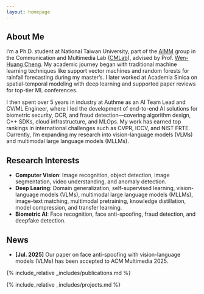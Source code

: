 ```yaml
---
layout: homepage
---
```


## About Me

I’m a Ph.D. student at National Taiwan University, part of the [AIMM](https://aimm.cmlab.csie.ntu.edu.tw/activity.html#) group in the Communication and Multimedia Lab ([CMLab](https://www.cmlab.csie.ntu.edu.tw/new_cml_website/cml.php?id=activities_announcements)), advised by Prof. [Wen-Huang Cheng](https://www.csie.ntu.edu.tw/~wenhuang/). My academic journey began with traditional machine learning techniques like support vector machines and random forests for rainfall forecasting during my master’s. I later worked at Academia Sinica on spatial-temporal modeling with deep learning and supported paper reviews for top-tier ML conferences.

I then spent over 5 years in industry at Authme as an AI Team Lead and CV/ML Engineer, where I led the development of end-to-end AI solutions for biometric security, OCR, and fraud detection—covering algorithm design, C++ SDKs, cloud infrastructure, and MLOps. My work has earned top rankings in international challenges such as CVPR, ICCV, and NIST FRTE. Currently, I’m expanding my research into vision-language models (VLMs) and multimodal large language models (MLLMs).

## Research Interests

- **Computer Vision**: Image recognition, object detection, image segmentation, video understanding, and anomaly detection.
- **Deep Learing**: Domain generalization, self-supervised learning, vision-language models (VLMs), multimodal large language models (MLLMs), image-text matching, multimodal pretraining, knowledge distillation, model compression, and transfer learning.
- **Biometric AI**: Face recognition, face anti-spoofing, fraud detection, and deepfake detection.

## News

- **[Jul. 2025]** Our paper on face anti-spoofing with vision-language models (VLMs) has been accepted to ACM Multimedia 2025.

{% include_relative _includes/publications.md %}

{% include_relative _includes/projects.md %}

<!-- {% include_relative _includes/projects.md %} -->

<!-- {% include_relative _includes/services.md %} -->
